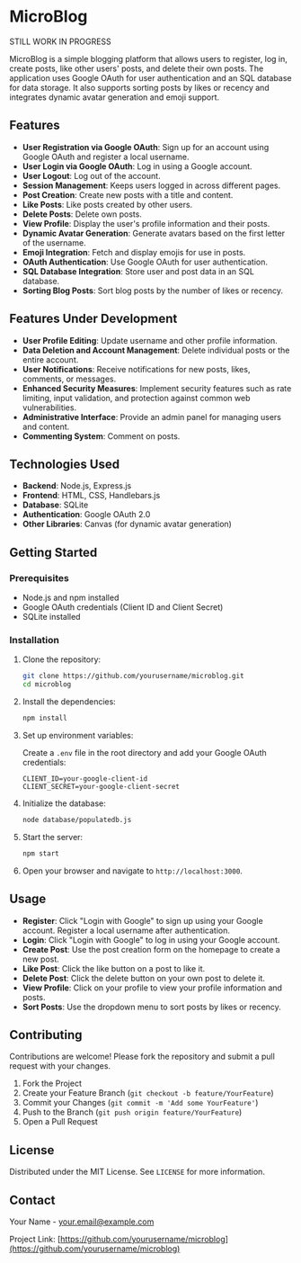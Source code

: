 # MicroBlog

STILL WORK IN PROGRESS

MicroBlog is a simple blogging platform that allows users to register, log in, create posts, like other users' posts, and delete their own posts. The application uses Google OAuth for user authentication and an SQL database for data storage. It also supports sorting posts by likes or recency and integrates dynamic avatar generation and emoji support.

## Features

- **User Registration via Google OAuth**: Sign up for an account using Google OAuth and register a local username.
- **User Login via Google OAuth**: Log in using a Google account.
- **User Logout**: Log out of the account.
- **Session Management**: Keeps users logged in across different pages.
- **Post Creation**: Create new posts with a title and content.
- **Like Posts**: Like posts created by other users.
- **Delete Posts**: Delete own posts.
- **View Profile**: Display the user's profile information and their posts.
- **Dynamic Avatar Generation**: Generate avatars based on the first letter of the username.
- **Emoji Integration**: Fetch and display emojis for use in posts.
- **OAuth Authentication**: Use Google OAuth for user authentication.
- **SQL Database Integration**: Store user and post data in an SQL database.
- **Sorting Blog Posts**: Sort blog posts by the number of likes or recency.

## Features Under Development

- **User Profile Editing**: Update username and other profile information.
- **Data Deletion and Account Management**: Delete individual posts or the entire account.
- **User Notifications**: Receive notifications for new posts, likes, comments, or messages.
- **Enhanced Security Measures**: Implement security features such as rate limiting, input validation, and protection against common web vulnerabilities.
- **Administrative Interface**: Provide an admin panel for managing users and content.
- **Commenting System**: Comment on posts.

## Technologies Used

- **Backend**: Node.js, Express.js
- **Frontend**: HTML, CSS, Handlebars.js
- **Database**: SQLite
- **Authentication**: Google OAuth 2.0
- **Other Libraries**: Canvas (for dynamic avatar generation)

## Getting Started

### Prerequisites

- Node.js and npm installed
- Google OAuth credentials (Client ID and Client Secret)
- SQLite installed

### Installation

1. Clone the repository:
    ```bash
    git clone https://github.com/yourusername/microblog.git
    cd microblog
    ```

2. Install the dependencies:
    ```bash
    npm install
    ```

3. Set up environment variables:

    Create a `.env` file in the root directory and add your Google OAuth credentials:
    ```
    CLIENT_ID=your-google-client-id
    CLIENT_SECRET=your-google-client-secret
    ```

4. Initialize the database:
    ```bash
    node database/populatedb.js
    ```

5. Start the server:
    ```bash
    npm start
    ```

6. Open your browser and navigate to `http://localhost:3000`.

## Usage

- **Register**: Click "Login with Google" to sign up using your Google account. Register a local username after authentication.
- **Login**: Click "Login with Google" to log in using your Google account.
- **Create Post**: Use the post creation form on the homepage to create a new post.
- **Like Post**: Click the like button on a post to like it.
- **Delete Post**: Click the delete button on your own post to delete it.
- **View Profile**: Click on your profile to view your profile information and posts.
- **Sort Posts**: Use the dropdown menu to sort posts by likes or recency.

## Contributing

Contributions are welcome! Please fork the repository and submit a pull request with your changes.

1. Fork the Project
2. Create your Feature Branch (`git checkout -b feature/YourFeature`)
3. Commit your Changes (`git commit -m 'Add some YourFeature'`)
4. Push to the Branch (`git push origin feature/YourFeature`)
5. Open a Pull Request

## License

Distributed under the MIT License. See `LICENSE` for more information.

## Contact

Your Name - [your.email@example.com](mailto:your.email@example.com)

Project Link: [https://github.com/yourusername/microblog](https://github.com/yourusername/microblog)
